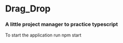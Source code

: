 # Drag_Drop
### A little project manager to practice typescript

To start the application run npm start
